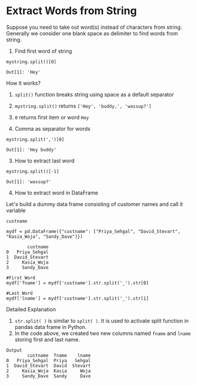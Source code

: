 # Extract Words from String

Suppose you need to take out word(s) instead of characters from string. Generally we consider one blank space as delimiter to find words from string.

1. Find first word of string

```
mystring.split()[0]

```

```
Out[1]: 'Hey'

```

How it works?

1. `split()` function breaks string using space as a default separator
2. `mystring.split()` returns  `['Hey', 'buddy,', 'wassup?']`
3. `0` returns first item or word  `Hey`

2. Comma as separator for words

```
mystring.split(',')[0]

```

```
Out[1]: 'Hey buddy'

```

3. How to extract last word

```
mystring.split()[-1]

```

```
Out[1]: 'wassup?'
```

4. How to extract word in DataFrame

Let's build a dummy data frame consisting of customer names and call it variable

```
custname
```

```
mydf = pd.DataFrame({"custname": ["Priya_Sehgal", "David_Stevart", "Kasia_Woja", "Sandy_Dave"]})

```

```
        custname
0   Priya_Sehgal
1  David_Stevart
2     Kasia_Woja
3     Sandy_Dave

```

```
#First Word
mydf['fname'] = mydf['custname'].str.split('_').str[0]

#Last Word
mydf['lname'] = mydf['custname'].str.split('_').str[1]

```

Detailed Explanation

1. `str.split( )` is similar to `split( )`. It is used to activate split function in pandas data frame in Python.
2. In the code above, we created two new columns named `fname` and `lname` storing first and last name.

```
Output
        custname  fname    lname
0   Priya_Sehgal  Priya   Sehgal
1  David_Stevart  David  Stevart
2     Kasia_Woja  Kasia     Woja
3     Sandy_Dave  Sandy     Dave

```
